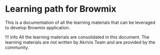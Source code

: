 # Learning path for Browmix

This is a documentation of all the learning materials that can be leveraged to develop Browmix application.

<!-- prettier-ignore-start -->
!!! info
    All the learning materials are consolidated in this document. The learning materials are not written by Akrivis Team and are provided by the community.
<!-- prettier-ignore-end -->

